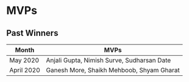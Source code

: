 # MVPs

## Past Winners

| Month  | MVPs |
| --- | --- |
| May 2020 | Anjali Gupta, Nimish Surve, Sudharsan Date |
| April 2020 | Ganesh More, Shaikh Mehboob, Shyam Gharat |

